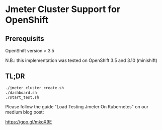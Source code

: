 # Jmeter Cluster Support for OpenShift

## Prerequisits

OpenShift version > 3.5

N.B.: this implementation was tested on OpenShift 3.5 and 3.10 (minishift)

## TL;DR

```bash
./jmeter_cluster_create.sh
./dashboard.sh
./start_test.sh
```

Please follow the guide "Load Testing Jmeter On Kubernetes" on our medium blog post:

https://goo.gl/mkoX9E


